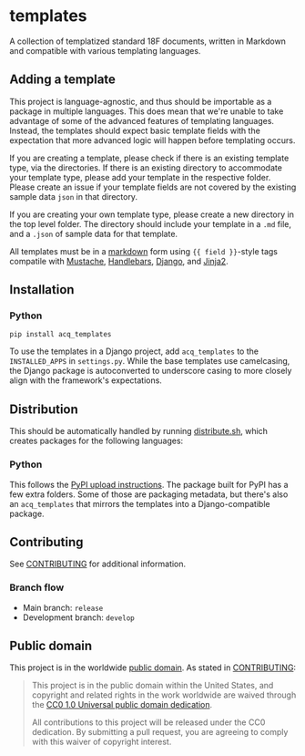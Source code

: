 # templates

A collection of templatized standard 18F documents, written in Markdown and compatible with various templating languages.

## Adding a template

This project is language-agnostic, and thus should be importable as a package in multiple languages. This does mean that we're unable to take advantage of some of the advanced features of templating languages. Instead, the templates should expect basic template fields with the expectation that more advanced logic will happen before templating occurs.

If you are creating a template, please check if there is an existing template type, via the directories. If there is an existing directory to accommodate your template type, please add your template in the respective folder. Please create an issue if your template fields are not covered by the existing sample data `json` in that directory.

If you are creating your own template type, please create a new directory in the top level folder. The directory should include your template in a `.md` file, and a `.json` of sample data for that template.

All templates must be in a [markdown](https://daringfireball.net/projects/markdown/) form using `{{ field }}`-style tags compatile with [Mustache](https://mustache.github.io/), [Handlebars](http://handlebarsjs.com/), [Django](https://docs.djangoproject.com/en/1.10/ref/templates/language/), and [Jinja2](http://jinja.pocoo.org/).

## Installation

### Python

```
pip install acq_templates
```

To use the templates in a Django project, add `acq_templates` to the `INSTALLED_APPS` in `settings.py`. While the base templates use camelcasing, the Django package is autoconverted to underscore casing to more closely align with the framework's expectations.

## Distribution

This should be automatically handled by running [distribute.sh](./distribute.sh), which creates packages for the following languages:

### Python

This follows the [PyPI upload instructions](https://packaging.python.org/distributing/#uploading-your-project-to-pypi). The package built for PyPI has a few extra folders. Some of those are packaging metadata, but there's also an `acq_templates` that mirrors the templates into a Django-compatible package.

## Contributing

See [CONTRIBUTING](CONTRIBUTING.md) for additional information.

### Branch flow

- Main branch: `release`
- Development branch: `develop`

## Public domain

This project is in the worldwide [public domain](LICENSE.md). As stated in [CONTRIBUTING](CONTRIBUTING.md):

> This project is in the public domain within the United States, and copyright and related rights in the work worldwide are waived through the [CC0 1.0 Universal public domain dedication](https://creativecommons.org/publicdomain/zero/1.0/).
>
> All contributions to this project will be released under the CC0 dedication. By submitting a pull request, you are agreeing to comply with this waiver of copyright interest.
